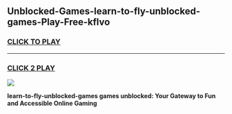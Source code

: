
## Unblocked-Games-learn-to-fly-unblocked-games-Play-Free-kflvo
<h3>
<a href="https://premium76.site?title=learn-to-fly-unblocked-games&ref=18A1">CLICK TO PLAY</a></h3>
<hr>

<h3>
<a href="https://premium76.site?title=learn-to-fly-unblocked-games&ref=18A1">CLICK 2 PLAY</a>
  
</h3>

<a href="https://premium76.site?title=learn-to-fly-unblocked-games&ref=18A1"><img src="https://clearcache.store/games.png"></a>


**learn-to-fly-unblocked-games games unblocked: Your Gateway to Fun and Accessible Online Gaming**

